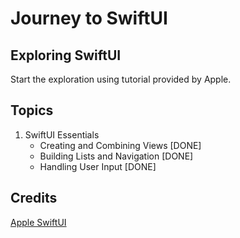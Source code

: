# Journey to SwiftUI

## Exploring SwiftUI
Start the exploration using tutorial provided by Apple.

## Topics
1. SwiftUI Essentials
    * Creating and Combining Views [DONE]
    * Building Lists and Navigation [DONE]
    * Handling User Input [DONE]

## Credits
[Apple SwiftUI](https://developer.apple.com/tutorials/swiftui)
